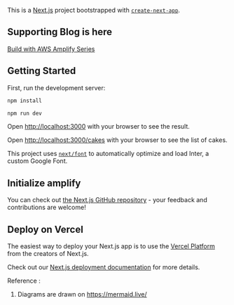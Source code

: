 This is a [Next.js](https://nextjs.org/) project bootstrapped with [`create-next-app`](https://github.com/vercel/next.js/tree/canary/packages/create-next-app).

## Supporting Blog is here

[Build with AWS Amplify Series](https://blog.delighteck.com/series/build-nextjs-with-amplify)

## Getting Started

First, run the development server:

```bash
npm install

npm run dev
```

Open [http://localhost:3000](http://localhost:3000) with your browser to see the result.

Open [http://localhost:3000/cakes](http://localhost:3000cakes) with your browser to see the list of cakes.

This project uses [`next/font`](https://nextjs.org/docs/basic-features/font-optimization) to automatically optimize and load Inter, a custom Google Font.

## Initialize amplify

You can check out [the Next.js GitHub repository](https://github.com/vercel/next.js/) - your feedback and contributions are welcome!

## Deploy on Vercel

The easiest way to deploy your Next.js app is to use the [Vercel Platform](https://vercel.com/new?utm_medium=default-template&filter=next.js&utm_source=create-next-app&utm_campaign=create-next-app-readme) from the creators of Next.js.

Check out our [Next.js deployment documentation](https://nextjs.org/docs/deployment) for more details.

Reference :

1. Diagrams are drawn on https://mermaid.live/
